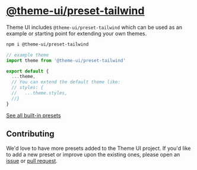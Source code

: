 # [@theme-ui/preset-tailwind](https://theme-ui.com/presets/tailwind)

Theme UI includes `@theme-ui/preset-tailwind` which can be used as an example or
starting point for extending your own themes.

```sh
npm i @theme-ui/preset-tailwind
```

```jsx
// example theme
import theme from '@theme-ui/preset-tailwind'

export default {
  ...theme,
  // You can extend the default theme like:
  // styles: {
  //   ...theme.styles,
  //}
}
```

[See all built-in presets][demo]

## Contributing

We'd love to have more presets added to the Theme UI project.
If you'd like to add a new preset or improve upon the existing ones, please open an [issue][] or [pull request][].

[issue]: https://github.com/system-ui/theme-ui/issues
[pull request]: https://github.com/system-ui/theme-ui/pulls
[demo]: https://theme-ui.com/demo
